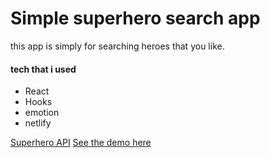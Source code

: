 # Simple superhero search app
this app is simply for searching heroes that you like.

#### tech that i used
- React
- Hooks
- emotion
- netlify

[Superhero API](https://superheroapi.com/)
[See the demo here](https://jolly-nightingale-a46ae1.netlify.app/)